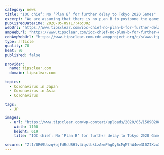 ```yaml
---
category: news
title: "IOC chief: No ‘Plan B’ for further delay to Tokyo 2020 Games"
excerpt: "We are assuming that there is no plan B to postpone the games again or anything like that,” said John Coates, IOC chief inspector for the games on Saturday. The International Olympic Committee and the Japanese government postponed the Games from March to July 2021 due to the impact of the coronavirus epidemic."
publishedDateTime: 2020-05-09T17:46:00Z
webUrl: "https://www.tipsclear.com/ioc-chief-no-plan-b-for-further-delay-to-tokyo-2020-games/"
ampWebUrl: "https://www.tipsclear.com/ioc-chief-no-plan-b-for-further-delay-to-tokyo-2020-games/amp/"
cdnAmpWebUrl: "https://www-tipsclear-com.cdn.ampproject.org/c/s/www.tipsclear.com/ioc-chief-no-plan-b-for-further-delay-to-tokyo-2020-games/amp/"
type: article
quality: 70
heat: 70
published: false

provider:
  name: tipsclear.com
  domain: tipsclear.com

topics:
  - Coronavirus in Japan
  - Coronavirus in Asia
  - Coronavirus

tags:
  - JP

images:
  - url: "https://www.tipsclear.com/wp-content/uploads/2020/05/1589020808_IOC-chief-No-Plan-B-for-further-delay-to-Tokyo.jpg"
    width: 1100
    height: 619
    title: "IOC chief: No ‘Plan B’ for further delay to Tokyo 2020 Games"

secured: "Zt1/0RG9Uozq+pjPdRcUBH1v4iqslbkLzAemPhgOy6cMqM7hW4ww310ZIXzx3soPSISK3hNWYI40ss8NYaPMsl9YMk4VnutP65vVHvKjAAVOeafrOvbI9ulJtu4gdtYLZ1b94uPGvYNK0bel1d5wqBn11slIa8TcGsDm/efqBIDNkmmCNq0Lgw9WDiWlRbRMi88UXZ7V+X1bvgzl/7cBZvxMjeTAprQvj9oztg+6LXHBjt526LPVhnYKXCb9TdeJVg4pRnl5Sn0LEhCw04UYj6o22a7OpQUNhaEdJV3jxLwVpAX5592wmexuIshRKbfw;1jZz0OdVJe5eyYcw3aefiQ=="
---
```


